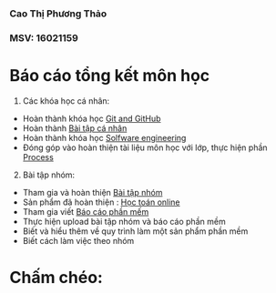 ﻿### Cao Thị Phương Thảo 
 ### MSV: 16021159

# Báo cáo tổng kết môn học

1. Các khóa học cá nhân: 
 - Hoàn thành khóa học [Git and GitHub](https://github.com/truonganhhoang/INT2208-2-2018/tree/master/CaoThiPhuongThao)
 - Hoàn thành [Bài tập cá nhân](https://github.com/truonganhhoang/INT2208-2-2018/tree/master/CaoThiPhuongThao/app)
 - Hoàn thành khóa học [Solfware engineering](https://github.com/truonganhhoang/INT2208-2-2018/tree/master/CaoThiPhuongThao)
 - Đóng góp vào hoàn thiện tài liệu môn học với lớp, thực hiện phần [Process](https://docs.google.com/document/d/1a4i_31R8WBUAnF91syr1FwBpKoAiTY6rEJt1xWjb74M/edit#heading=h.96he3yu1bnz4)


2. Bài tập nhóm:
 - Tham gia và hoàn thiện [Bài tập nhóm](https://github.com/truonganhhoang/INT2208-2-2018/tree/master/nhom-ChildrenTeam)
 - Sản phẩm đã hoàn thiện : [Học toán online](https://mathfun-angular-childrenteam.firebaseapp.com/)
 - Tham gia viết [Báo cáo phần mếm](https://docs.google.com/document/d/1GindPYEOervh_Tc985ib1UAhPYS2SZe4ZT2_SSZJebk/edit)
 - Thực hiện upload bài tập nhóm và báo cáo phần mềm
 - Biết và hiểu thêm về quy trình làm một sản phẩm phần mềm
 - Biết cách làm việc theo nhóm

# Chấm chéo:
